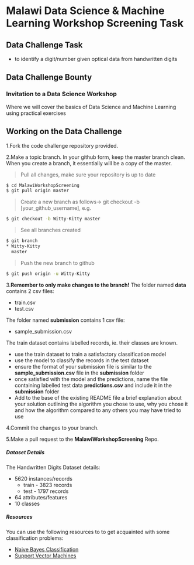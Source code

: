 # Malawi Data Science & Machine Learning Workshop Screening Task

## Data Challenge Task

* to identify a digit/number given optical data from handwritten digits

## Data Challenge Bounty
### Invitation to a Data Science Workshop 
Where we will cover the basics of Data Science and Machine Learning using practical exercises

## Working on the Data Challenge
1.Fork the code challenge repository provided.

2.Make a topic branch. In your github form, keep the master branch clean. When you create a branch, it essentially will be a copy of the master.

>Pull all changes, make sure your repository is up to date

```sh
$ cd MalawiWorkshopScreening
$ git pull origin master
```

>Create a new branch as follows-> git checkout -b [your_github_username], e.g.

```sh
$ git checkout -b Witty-Kitty master
```

>See all branches created

```sh
$ git branch
* Witty-Kitty
  master
```

>Push the new branch to github

```sh
$ git push origin -u Witty-Kitty
```

3.**Remember to only make changes to the branch!**
The folder named **data** contains 2 csv files: 
* train.csv
* test.csv

The folder named **submission** contains 1 csv file:
* sample_submission.csv

The train dataset contains labelled records, ie. their classes are known.
* use the train dataset to train a satisfactory classification model
* use the model to classify the records in the test dataset
* ensure the format of your submission file is similar to the **sample_submission.csv** file in the **submission** folder
* once satisfied with the model and the predictions, name the file containing labelled test data **predictions.csv** and include it in the **submission** folder  
* Add to the base of the existing README file a brief explanation about your solution outlining the algorithm you chose to use, why you chose it and how the algorithm compared to any others you may have tried to use  

4.Commit the changes to your branch.

5.Make a pull request to the **MalawiWorkshopScreening** Repo.

##### Dataset Details

The Handwritten Digits Dataset details: 
* 5620 instances/records 
	* train - 3823 records
	* test  - 1797 records
* 64 attributes/features
* 10 classes

##### Resources
You can use the following resources to to get acquainted with some classification problems:
* [Naive Bayes Classification](https://github.com/jakevdp/PythonDataScienceHandbook/blob/master/notebooks/05.05-Naive-Bayes.ipynb)
* [Support Vector Machines](https://github.com/jakevdp/PythonDataScienceHandbook/blob/master/notebooks/05.07-Support-Vector-Machines.ipynb)


